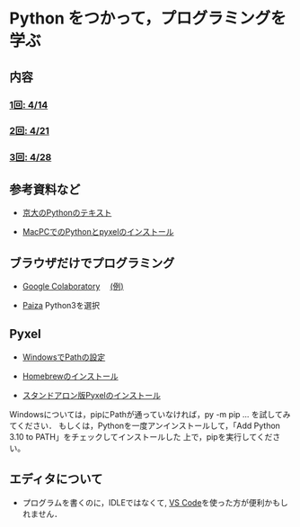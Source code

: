 # Python をつかって，プログラミングを学ぶ


## 内容

### [1回: 4/14](c01.asciidoc)

### [2回: 4/21](c02.asciidoc)

### [3回: 4/28](c03.asciidoc)

<!--
### [1回: 4/12](c01.asciidoc)

### [2回: 4/19](c02.asciidoc)

### [3回: 4/26](c03.asciidoc)

### [4回: 5/10](c04.asciidoc)

### [5回: 5/17](c05.asciidoc) [解答編](c05_ans.asciidoc)

### [6回: 5/24](c06.asciidoc)  [解答編](c06_ans.asciidoc)

### [7回: 5/31](c22-07.asciidoc)

### [8回: 6/07](c22-08.asciidoc)

### [9回: 6/14](c22-09.asciidoc)

### [10回：6/21](c22-10.asciidoc) [参考：タイルマップ](c22-tilemap.asciidoc)

### [11回：6/28](c22-11.asciidoc)

### [12回：7/5](c22-12.asciidoc)

### [13回：7/12](c22-13.asciidoc)

### [14回：7/19](c22-14.asciidoc)
-->


## 参考資料など

- [京大のPythonのテキスト](http://hdl.handle.net/2433/245698)

- [MacPCでのPythonとpyxelのインストール](for_macPC_install.md)

## ブラウザだけでプログラミング

- [Google Colaboratory](https://colab.research.google.com/)　
[(例)](https://colab.research.google.com/drive/1FRPJYCoxy4X1ifzwCRn3JtGCa9ROIfDP)

- [Paiza](https://paiza.io/) Python3を選択

## Pyxel

<!--
- [Pyxelホームページ](https://github.com/kitao/pyxel/blob/master/README.ja.md)
- [スタンドアロン版Pyxelのインストール](https://github.com/kitao/pyxel/blob/main/doc/README.ja.md)
-->

- [WindowsでPathの設定](https://www.javadrive.jp/python/install/index3.html)

- [Homebrewのインストール](https://qiita.com/zaburo/items/29fe23c1ceb6056109fd)

- [スタンドアロン版Pyxelのインストール](https://github.com/kitao/pyxel/blob/main/docs/README.ja.md)

Windowsについては，pipにPathが通っていなければ，py -m pip ... を試してみてください．
もしくは，Pythonを一度アンインストールして，「Add Python 3.10 to PATH」をチェックしてインストールした
上で，pipを実行してください。


## エディタについて

- プログラムを書くのに，IDLEではなくて, [VS Code](https://azure.microsoft.com/ja-jp/products/visual-studio-code/)を使った方が便利かもしれません．
